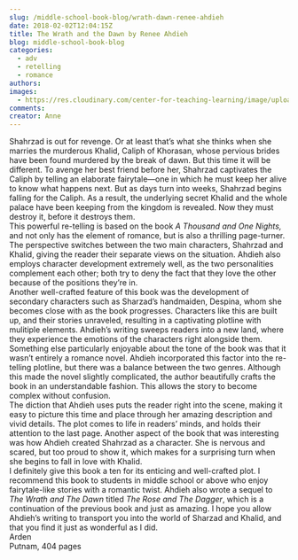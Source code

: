 ```yaml
---
slug: /middle-school-book-blog/wrath-dawn-renee-ahdieh
date: 2018-02-02T12:04:15Z
title: The Wrath and the Dawn by Renee Ahdieh
blog: middle-school-book-blog
categories:
  - adv
  - retelling
  - romance
authors:
images:
  - https://res.cloudinary.com/center-for-teaching-learning/image/upload/v1637512731/The-Wrath-and-the-Dawn-200x300.jpg.jpg
comments:
creator: Anne
---
```


 Shahrzad is out for revenge. Or at least that’s what she thinks when she marries the murderous Khalid, Caliph of Khorasan, whose pervious brides have been found murdered by the break of dawn. But this time it will be different. To avenge her best friend before her, Shahrzad captivates the Caliph by telling an elaborate fairytale—one in which he must keep her alive to know what happens next. But as days turn into weeks, Shahrzad begins falling for the Caliph. As a result, the underlying secret Khalid and the whole palace have been keeping from the kingdom is revealed. Now they must destroy it, before it destroys them.<br />This powerful re-telling is based on the book <em>A Thousand and One Nights,</em> and not only has the element of romance, but is also a thrilling page-turner. The perspective switches between the two main characters, Shahrzad and Khalid, giving the reader their separate views on the situation. Ahdieh also employs character development extremely well, as the two personalities complement each other; both try to deny the fact that they love the other because of the positions they’re in.<br />Another well-crafted feature of this book was the development of secondary characters such as Sharzad’s handmaiden, Despina, whom she becomes close with as the book progresses. Characters like this are built up, and their stories unraveled, resulting in a captivating plotline with mulitiple elements. Ahdieh’s writing sweeps readers into a new land, where they experience the emotions of the characters right alongside them.<br />Something else particularly enjoyable about the tone of the book was that it wasn’t entirely a romance novel. Ahdieh incorporated this factor into the re-telling plotline, but there was a balance between the two genres. Although this made the novel slightly complicated, the author beautifully crafts the book in an understandable fashion. This allows the story to become complex without confusion.<br />The diction that Ahdieh uses puts the reader right into the scene, making it easy to picture this time and place through her amazing description and vivid details. The plot comes to life in readers’ minds, and holds their attention to the last page. Another aspect of the book that was interesting was how Ahdieh created Shahrzad as a character. She is nervous and scared, but too proud to show it, which makes for a surprising turn when she begins to fall in love with Khalid.<br />I definitely give this book a ten for its enticing and well-crafted plot. I recommend this book to students in middle school or above who enjoy fairytale-like stories with a romantic twist. Ahdieh also wrote a sequel to <em>The Wrath and The Dawn</em> titled <em>The Rose and The Dagger</em>, which is a continuation of the previous book and just as amazing. I hope you allow Ahdieh’s writing to transport you into the world of Sharzad and Khalid, and that you find it just as wonderful as I did.<br />Arden<br />Putnam, 404 pages
